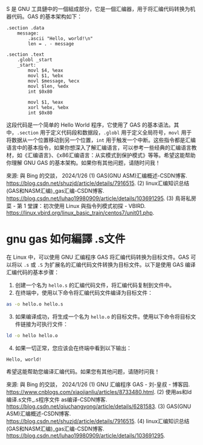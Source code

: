 S 是 GNU 工具鏈中的一個組成部分，它是一個汇编器，用于将汇编代码转换为机器代码。GAS 的基本架构如下：

```
.section .data
    message:
        .ascii "Hello, world!\n"
        len = . - message

.section .text
    .globl _start
    _start:
        movl $4, %eax
        movl $1, %ebx
        movl $message, %ecx
        movl $len, %edx
        int $0x80

        movl $1, %eax
        xorl %ebx, %ebx
        int $0x80
```

这段代码是一个简单的 Hello World 程序，它使用了 GAS 的基本语法。其中，`.section` 用于定义代码段和数据段，`.globl` 用于定义全局符号，`movl` 用于将数据从一个位置移动到另一个位置，`int` 用于触发一个中断。这些指令都是汇编语言中的基本指令，如果你想深入了解汇编语言，可以参考一些经典的汇编语言教材，如《汇编语言》、《x86汇编语言：从实模式到保护模式》等等。希望这能帮助你理解 GNU GAS 的基本架构。如果你有其他问题，请随时问我！

來源: 與 Bing 的交談， 2024/1/26
(1) GAS(GNU ASM)汇编概述-CSDN博客. https://blog.csdn.net/shuzjd/article/details/7916515.
(2) linux汇编知识总结(GAS和NASM汇编)_gas汇编-CSDN博客. https://blog.csdn.net/luhao19980909/article/details/103691295.
(3) 鳥哥私房菜 - 第 1 堂課：初次使用 Linux 與指令列模式初探 - VBIRD. https://linux.vbird.org/linux_basic_train/centos7/unit01.php.

# gnu gas 如何編譯 .s文件

在 Linux 中，可以使用 GNU 汇编程序 GAS 将汇编代码转换为目标文件。GAS 可以将以 `.s` 或 `.S` 为扩展名的汇编代码文件转换为目标文件。以下是使用 GAS 编译汇编代码的基本步骤：

1. 创建一个名为 `hello.s` 的汇编代码文件，将汇编代码复制到文件中。
2. 在终端中，使用以下命令将汇编代码文件编译为目标文件：

```bash
as -o hello.o hello.s
```

3. 如果编译成功，将生成一个名为 `hello.o` 的目标文件。使用以下命令将目标文件链接为可执行文件：

```bash
ld -o hello hello.o
```

4. 如果一切正常，您应该会在终端中看到以下输出：

```
Hello, world!
```

希望这能帮助您编译汇编代码。如果您有其他问题，请随时问我！

來源: 與 Bing 的交談， 2024/1/26
(1) GNU 汇编程序 GAS - 刘-皇叔 - 博客园. https://www.cnblogs.com/xiaojianliu/articles/8733480.html.
(2) 使用as和ld编译.s文件_.s程序文件 as编译-CSDN博客. https://blog.csdn.net/qiuchangyong/article/details/6281583.
(3) GAS(GNU ASM)汇编概述-CSDN博客. https://blog.csdn.net/shuzjd/article/details/7916515.
(4) linux汇编知识总结(GAS和NASM汇编)_gas汇编-CSDN博客. https://blog.csdn.net/luhao19980909/article/details/103691295.
